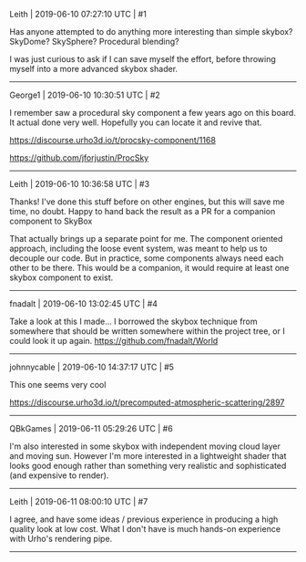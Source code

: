 Leith | 2019-06-10 07:27:10 UTC | #1

Has anyone attempted to do anything more interesting than simple skybox?
SkyDome?
SkySphere?
Procedural blending?

I was just curious to ask if I can save myself the effort, before throwing myself into a more advanced skybox shader.

-------------------------

George1 | 2019-06-10 10:30:51 UTC | #2

I remember saw a procedural sky component a few years ago on this board.  It actual done very well. Hopefully you can locate it and revive that.

https://discourse.urho3d.io/t/procsky-component/1168

https://github.com/jforjustin/ProcSky

-------------------------

Leith | 2019-06-10 10:36:58 UTC | #3

Thanks! I've done this stuff before on other engines, but this will save me time, no doubt.
Happy to hand back the result as a PR for a companion component to SkyBox

That actually brings up a separate point for me.
The component oriented approach, including the loose event system, was meant to help us to decouple our code.
But in practice, some components always need each other to be there.
This would be a companion, it would require at least one skybox component to exist.

-------------------------

fnadalt | 2019-06-10 13:02:45 UTC | #4

Take a look at this I made... I borrowed the skybox technique from somewhere that should be written somewhere within the project tree, or I could look it up again.
https://github.com/fnadalt/World

-------------------------

johnnycable | 2019-06-10 14:37:17 UTC | #5

This one seems very cool

https://discourse.urho3d.io/t/precomputed-atmospheric-scattering/2897

-------------------------

QBkGames | 2019-06-11 05:29:26 UTC | #6

I'm also interested in some skybox with independent moving cloud layer and moving sun. However I'm more interested in a lightweight shader that looks good enough rather than something very realistic and sophisticated (and expensive to render).

-------------------------

Leith | 2019-06-11 08:00:10 UTC | #7

I agree, and have some ideas / previous experience in producing a high quality look at low cost.
What I don't have is much hands-on experience with Urho's rendering pipe.

-------------------------

